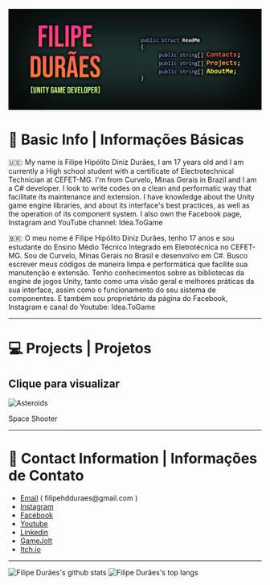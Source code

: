 [![Header](https://raw.githubusercontent.com/filipeduraes/filipeduraes/main/Header_GithubReadme.png "Header")](https://www.linkedin.com/in/filipeduraes/)

# 👋 Basic Info | Informações Básicas

🇺🇸: My name is Filipe Hipólito Diniz Durães, I am 17 years old and I am currently a High school student with a certificate of Electrotechnical Technician at CEFET-MG.
I'm from Curvelo, Minas Gerais in Brazil and I am a C# developer. I look to write codes on a clean and performatic way that facilitate its maintenance and extension. I have knowledge about the Unity game engine libraries, and about its interface's best practices, as well as the operation of its component system. I also own the Facebook page, Instagram and YouTube channel: Idea.ToGame

🇧🇷: O meu nome é Filipe Hipólito Diniz Durães, tenho 17 anos e sou estudante do Ensino Médio Técnico Integrado em Eletrotécnica no CEFET-MG.
Sou de Curvelo, Minas Gerais no Brasil e desenvolvo em C#. Busco escrever meus códigos de maneira limpa e performática que facilite sua manutenção e extensão. Tenho conhecimentos sobre as bibliotecas da engine de jogos Unity, tanto como uma visão geral e melhores práticas da sua interface, assim como o funcionamento do seu sistema de componentes. E também sou proprietário da página do Facebook, Instagram e canal do Youtube: Idea.ToGame

<hr>

# 💻 Projects | Projetos
## Clique para visualizar

<img src="https://github.com/ideatogame/SpaceShooterSample/blob/main/image_2021-04-28_172339.png" alt="Asteroids" width="200"/>

Space Shooter


<hr>

# 📱 Contact Information | Informações de Contato

<ul>
	<li><a href="mailto:filipehdduraes@gmail.com">Email</a> ( filipehdduraes@gmail.com )</li>
	<li><a href="https://www.instagram.com/idea.togame">Instagram</a></li>
    	<li><a href="https://facebook.com/idea.togame">Facebook</a></li>
    	<li><a href="https://www.youtube.com/channel/UCoLD9_rZpGvsr-7PoV0ynRw">Youtube</a></li>
	<li><a href="https://linkedin.com/in/filipeduraes">Linkedin</a></li>
	<li><a href="https://gamejolt.com/@IdeaToGame">GameJolt</a></li>
	<li><a href="https://fhdduraes.itch.io">Itch.io</a></li>
</ul>

<hr>

<img src="https://github-readme-stats.vercel.app/api?username=filipeduraes&show_icons=true&?count_private=true&theme=dracula&include_all_commits=true" height="150" alt="Filipe Durães's github stats" /> <img src="https://github-readme-stats.vercel.app/api/top-langs/?username=filipeduraes&hide=Makefile&layout=compact&theme=dracula" height="150" alt="Filipe Durães's top langs" />
